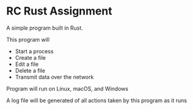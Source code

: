 # RC Rust Assignment

A simple program built in Rust.

This program will

*	Start a process
*	Create a file
*	Edit a file
*	Delete a file 
*	Transmit data over the network

Program will run on Linux, macOS, and Windows

A log file will be generated of all actions taken by this program as it runs
